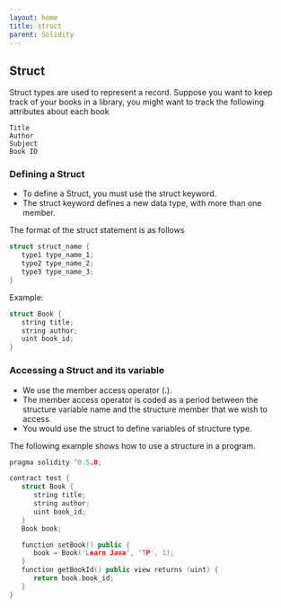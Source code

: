 ```yaml
---
layout: home
title: struct
parent: Solidity
---
```


## Struct

Struct types are used to represent a record. Suppose you want to keep track of your books in a library, you might want to track the following attributes about each book

    Title
    Author
    Subject
    Book ID

### Defining a Struct
* To define a Struct, you must use the struct keyword. <br>
* The struct keyword defines a new data type, with more than one member. <br>

The format of the struct statement is as follows
```c++
struct struct_name { 
   type1 type_name_1;
   type2 type_name_2;
   type3 type_name_3;
}
```
Example:
```c++
struct Book { 
   string title;
   string author;
   uint book_id;
}
```

### Accessing a Struct and its variable

* We use the member access operator (.). 
* The member access operator is coded as a period between the structure variable name and the structure member that we wish to access. 
* You would use the struct to define variables of structure type. 

The following example shows how to use a structure in a program.

```c++
pragma solidity ^0.5.0;

contract test {
   struct Book { 
      string title;
      string author;
      uint book_id;
   }
   Book book;

   function setBook() public {
      book = Book('Learn Java', 'TP', 1);
   }
   function getBookId() public view returns (uint) {
      return book.book_id;
   }
}
```
